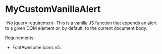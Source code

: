 # MyCustomVanillaAlert

-No jquery requirement-
This is a vanilla JS function that appends an alert to a given DOM element or, by default, to the current document body.

Requirements:
- FontAwesome icons v5.
